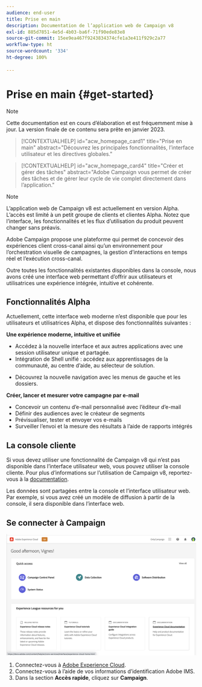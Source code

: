 ```yaml
---
audience: end-user
title: Prise en main
description: Documentation de l’application web de Campaign v8
exl-id: 885d7851-4e5d-4b03-ba6f-71f90ede83e8
source-git-commit: 15ee9ea467f9243834374cfe1a3e411f929c2a77
workflow-type: ht
source-wordcount: '334'
ht-degree: 100%

---
```


# Prise en main {#get-started}

>[!NOTE]
>
>Cette documentation est en cours d’élaboration et est fréquemment mise à jour. La version finale de ce contenu sera prête en janvier 2023.

<!--
V8 web overview
context, scope (targets cross-channel practitioners), limitations
only existing customers
-->
>[!CONTEXTUALHELP]
>id="acw_homepage_card1"
>title="Prise en main"
>abstract="Découvrez les principales fonctionnalités, l’interface utilisateur et les directives globales."

>[!CONTEXTUALHELP]
>id="acw_homepage_card4"
>title="Créer et gérer des tâches"
>abstract="Adobe Campaign vous permet de créer des tâches et de gérer leur cycle de vie complet directement dans l’application."

>[!NOTE]
>
>L’application web de Campaign v8 est actuellement en version Alpha. L’accès est limité à un petit groupe de clients et clientes Alpha. Notez que l’interface, les fonctionnalités et les flux d’utilisation du produit peuvent changer sans préavis.

Adobe Campaign propose une plateforme qui permet de concevoir des expériences client cross-canal ainsi quʼun environnement pour lʼorchestration visuelle de campagnes, la gestion dʼinteractions en temps réel et lʼexécution cross-canal.

Outre toutes les fonctionnalités existantes disponibles dans la console, nous avons créé une interface web permettant d’offrir aux utilisateurs et utilisatrices une expérience intégrée, intuitive et cohérente.

## Fonctionnalités Alpha

Actuellement, cette interface web moderne n’est disponible que pour les utilisateurs et utilisatrices Alpha, et dispose des fonctionnalités suivantes :

**Une expérience moderne, intuitive et unifiée**

* Accédez à la nouvelle interface et aux autres applications avec une session utilisateur unique et partagée.
* Intégration de Shell unifié : accédez aux apprentissages de la communauté, au centre d’aide, au sélecteur de solution.
<!--
No search and pulse notifications in Alpha
-->
* Découvrez la nouvelle navigation avec les menus de gauche et les dossiers.

**Créer, lancer et mesurer votre campagne par e-mail**

* Concevoir un contenu d’e-mail personnalisé avec l’éditeur d’e-mail
* Définir des audiences avec le créateur de segments
* Prévisualiser, tester et envoyer vos e-mails
* Surveiller l’envoi et la mesure des résultats à l’aide de rapports intégrés

<!--
add info somewhere to remind users that
* they still have access to their console (+ link to v8 console doc)
* they keep their existing data (example: will be able to use their existing delivery templates to create deliveries)
-->

## La console cliente

Si vous devez utiliser une fonctionnalité de Campaign v8 qui n’est pas disponible dans l’interface utilisateur web, vous pouvez utiliser la console cliente. Pour plus d’informations sur l’utilisation de Campaign v8, reportez-vous à la [documentation](https://experienceleague.adobe.com/docs/campaign/campaign-v8/campaign-home.html?lang=fr).

Les données sont partagées entre la console et l’interface utilisateur web. Par exemple, si vous avez créé un modèle de diffusion à partir de la console, il sera disponible dans l’interface web.

## Se connecter à Campaign

![](assets/connect.png)

1. Connectez-vous à [Adobe Experience Cloud](http://experience.adobe.com).
1. Connectez-vous à l’aide de vos informations d’identification Adobe IMS.
1. Dans la section **Accès rapide**, cliquez sur **Campaign**.

<!--
-> experience cloud home: "Campaign" -> home campaign v8
-> or Campaign v8 web if direct URL
-->
